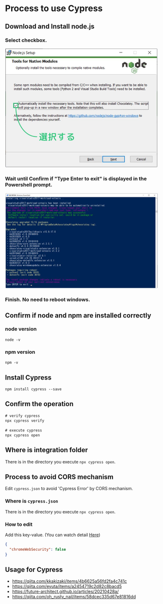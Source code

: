 # Process to use Cypress
## Download and Install node.js
### Select checkbox.

![](img/01_install_01.JPG)

### Wait until Confirm if "Type Enter to exit" is displayed in the Powershell prompt.

![](img/01_install_02.JPG)

### Finish. No need to reboot windows.

## Confirm if node and npm are installed correctly

### node version

```dosbatch
node -v
```

### npm version

```dosbatch
npm -v
```

## Install Cypress

```dosbatch
npm install cypress --save
```

## Confirm the operation

```dosbatch
# verify cypress
npx cypress verify

# execute cypress
npx cypress open
```

## Where is integration folder

There is in the directory you execute `npx cypress open`.

## Process to avoid CORS mechanism

Edit `cypress.json` to avoid 'Cypress Error' by CORS mechanism.

### Where is `cypress.json`

There is in the directory you execute `npx cypress open`.

### How to edit

<p>
  Add this key-value. (You can watch detail <a href="https://docs.cypress.io/guides/guides/web-security#Set-chromeWebSecurity-to-false" target="_blank">Here</a>)
</p>

```json
{
  "chromeWebSecurity": false
}
```

## Usage for Cypress

- https://qiita.com/kkakizaki/items/4b6625a56fd2fa4c741c
- https://qiita.com/eyuta/items/a2454719c2d82c8bacd5
- https://future-architect.github.io/articles/20210428a/
- https://qiita.com/oh_rusty_nail/items/58dcec335d67e81816dd

